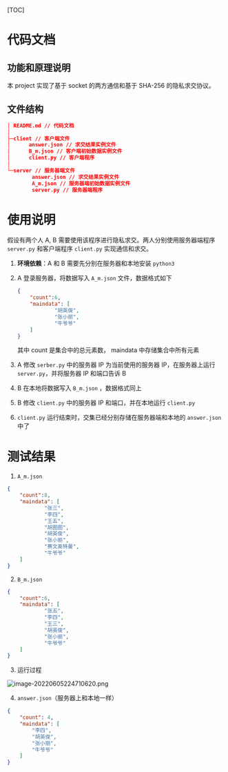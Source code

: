 [TOC]

# 代码文档



## 功能和原理说明



本 project 实现了基于 socket 的两方通信和基于 SHA-256 的隐私求交协议。



## 文件结构



```json
│ README.md // 代码文档
│  
├─client // 客户端文件
│      answer.json // 求交结果实例文件
│      B_m.json // 客户端初始数据实例文件
│      client.py // 客户端程序
│      
└─server // 服务器端文件
        answer.json // 求交结果实例文件
        A_m.json // 服务器端初始数据实例文件
        server.py // 服务器端程序
```





# 使用说明

假设有两个人 A, B 需要使用该程序进行隐私求交。两人分别使用服务器端程序 `server.py` 和客户端程序 `client.py` 实现通信和求交。

1. **环境依赖**：A 和 B 需要先分别在服务器和本地安装 `python3`

2. A 登录服务器，将数据写入 `A_m.json` 文件，数据格式如下

    ```json
    {
        "count":6,
        "maindata": [
                "胡英俊",
                "张小丽",
                "牛爷爷"
        ]
    }
    ```

    其中 count 是集合中的总元素数， maindata 中存储集合中所有元素

3. A 修改 `serber.py` 中的服务器 IP 为当前使用的服务器 IP，在服务器上运行 `server.py`，并将服务器 IP 和端口告诉 B

4. B 在本地将数据写入 `B_m.json` ，数据格式同上

5. B 修改 `client.py` 中的服务器 IP 和端口，并在本地运行 `client.py` 

6. `client.py` 运行结束时，交集已经分别存储在服务器端和本地的 `answer.json` 中了



# 测试结果



1. `A_m.json`

```json
{
    "count":8,
    "maindata": [
        	"张三",
            "李四",
            "王五",
            "胡图图",
            "胡英俊",
            "张小丽",
            "赛文奥特曼",
            "牛爷爷"
    ]
}
```

2. `B_m.json`

```json
{
    "count":6,
    "maindata": [
        	"张五",
            "李四",
            "王三",
            "胡英俊",
            "张小丽",
            "牛爷爷"
    ]
}
```

3. 运行过程

![image-20220605224710620.png](https://s2.loli.net/2022/06/05/DvgdeRQN8CV1IGP.png)

4. `answer.json`（服务器上和本地一样）

```json
{
    "count": 4,
    "maindata": [
        "李四", 
        "胡英俊", 
        "张小丽", 
        "牛爷爷"
    ]
}
```

